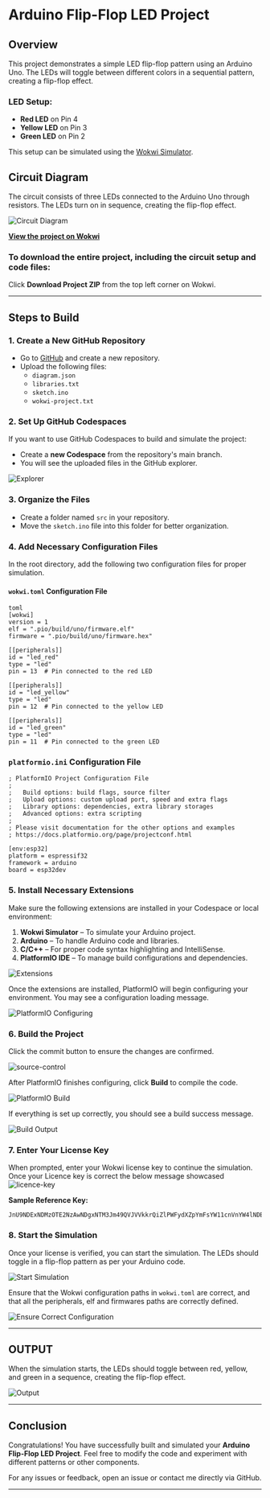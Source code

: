 # Arduino Flip-Flop LED Project

## Overview

This project demonstrates a simple LED flip-flop pattern using an Arduino Uno. The LEDs will toggle between different colors in a sequential pattern, creating a flip-flop effect.

### LED Setup:
- **Red LED** on Pin 4
- **Yellow LED** on Pin 3
- **Green LED** on Pin 2

This setup can be simulated using the [Wokwi Simulator](https://wokwi.com/projects/414964657985674241).

## Circuit Diagram

The circuit consists of three LEDs connected to the Arduino Uno through resistors. The LEDs turn on in sequence, creating the flip-flop effect.

![Circuit Diagram](https://github.com/Aruvi-B/arduino-flip-flop-led/blob/main/Images/circuit-diagram.png?raw=true)

[**View the project on Wokwi**](https://wokwi.com/projects/414964657985674241)

### To download the entire project, including the circuit setup and code files:
Click **Download Project ZIP** from the top left corner on Wokwi.

---

## Steps to Build

### 1. Create a New GitHub Repository

- Go to [GitHub](https://github.com/) and create a new repository.
- Upload the following files:
  - `diagram.json`
  - `libraries.txt`
  - `sketch.ino`
  - `wokwi-project.txt`

### 2. Set Up GitHub Codespaces

If you want to use GitHub Codespaces to build and simulate the project:

- Create a **new Codespace** from the repository's main branch.
- You will see the uploaded files in the GitHub explorer.

![Explorer](https://github.com/Aruvi-B/arduino-flip-flop-led/blob/main/Images/Explorer.png?raw=true)

### 3. Organize the Files

- Create a folder named `src` in your repository.
- Move the `sketch.ino` file into this folder for better organization.

### 4. Add Necessary Configuration Files

In the root directory, add the following two configuration files for proper simulation.

#### `wokwi.toml` Configuration File

```
toml
[wokwi]
version = 1
elf = ".pio/build/uno/firmware.elf"
firmware = ".pio/build/uno/firmware.hex"

[[peripherals]]
id = "led_red"
type = "led"
pin = 13  # Pin connected to the red LED

[[peripherals]]
id = "led_yellow"
type = "led"
pin = 12  # Pin connected to the yellow LED

[[peripherals]]
id = "led_green"
type = "led"
pin = 11  # Pin connected to the green LED
```
### `platformio.ini` Configuration File

```
; PlatformIO Project Configuration File
;
;   Build options: build flags, source filter
;   Upload options: custom upload port, speed and extra flags
;   Library options: dependencies, extra library storages
;   Advanced options: extra scripting
;
; Please visit documentation for the other options and examples
; https://docs.platformio.org/page/projectconf.html

[env:esp32]
platform = espressif32
framework = arduino
board = esp32dev
```

### 5. Install Necessary Extensions

Make sure the following extensions are installed in your Codespace or local environment:

1. **Wokwi Simulator** – To simulate your Arduino project.
2. **Arduino** – To handle Arduino code and libraries.
3. **C/C++** – For proper code syntax highlighting and IntelliSense.
4. **PlatformIO IDE** – To manage build configurations and dependencies.

![Extensions](https://github.com/Aruvi-B/arduino-flip-flop-led/blob/main/Images/Extenstions.png?raw=true)

Once the extensions are installed, PlatformIO will begin configuring your environment. You may see a configuration loading message.

![PlatformIO Configuring](https://github.com/Aruvi-B/arduino-flip-flop-led/blob/main/Images/platformio-configuring.png?raw=true)

### 6. Build the Project
Click the commit button to ensure the changes are confirmed.

![source-control](https://github.com/Aruvi-B/arduino-flip-flop-led/blob/main/Images/source-control.png?raw=true)

After PlatformIO finishes configuring, click **Build** to compile the code.

![PlatformIO Build](https://github.com/Aruvi-B/arduino-flip-flop-led/blob/main/Images/platformio-build.png?raw=true)

If everything is set up correctly, you should see a build success message.

![Build Output](https://github.com/Aruvi-B/arduino-flip-flop-led/blob/main/Images/build-output.png?raw=true)

### 7. Enter Your License Key

When prompted, enter your Wokwi license key to continue the simulation.
Once your Licence key is correct the below message showcased
![licence-key](https://github.com/Aruvi-B/arduino-flip-flop-led/blob/main/Images/licence-key.png?raw=true)

**Sample Reference Key:**
```
JnU9NDExNDMzOTE2NzAwNDgxNTM3Jm49QVJVVkkrQiZlPWFydXZpYmFsYW11cnVnYW4lNDBnbWFpbC5jb20meD0yMDI0MTIxOQDUGJjn9WS08KhQ1wqeo5hdL3e7YQBWpa2jQn5fFH5vC02cUWu561snpiR9XLkR_StBSXRv7j3DL34qMqmueEKSN3mG_P1QVlYK0UlhOScWEhgT1ZD3844r_S3IBcFKxAvg4fIbsX8388iPvgSCrBQNXzjxVS_Pk_PKUtc0eGsxY3pAfdNvl5MTMKuzIjneS8q3jYunrtkvMA30tCj_SZbCGj5eHJGlYkZ9IiSvAegqTkx2mBdDnhph0EyVVuYcITF9wEBAYKRQVisTNCtw_P8SSGZNcBZM4rCdeponWyQzYGzGu5_Sw3U51ZXB7_Sb0k7UAEncvYNuITgr85J_S2C3cwmG7r7z_SL

```

### 8. Start the Simulation

Once your license is verified, you can start the simulation. The LEDs should toggle in a flip-flop pattern as per your Arduino code.

![Start Simulation](https://github.com/Aruvi-B/arduino-flip-flop-led/blob/main/Images/start-simulation.png?raw=true)

Ensure that the Wokwi configuration paths in `wokwi.toml` are correct, and that all the peripherals, elf and firmwares paths are correctly defined.

![Ensure Correct Configuration](https://github.com/Aruvi-B/arduino-flip-flop-led/blob/main/Images/ensure.png?raw=true)

---

## OUTPUT

When the simulation starts, the LEDs should toggle between red, yellow, and green in a sequence, creating the flip-flop effect.

![Output](https://github.com/Aruvi-B/arduino-flip-flop-led/blob/main/Images/output.png?raw=true)

---

## Conclusion

Congratulations! You have successfully built and simulated your **Arduino Flip-Flop LED Project**. Feel free to modify the code and experiment with different patterns or other components.

For any issues or feedback, open an issue or contact me directly via GitHub.

---
